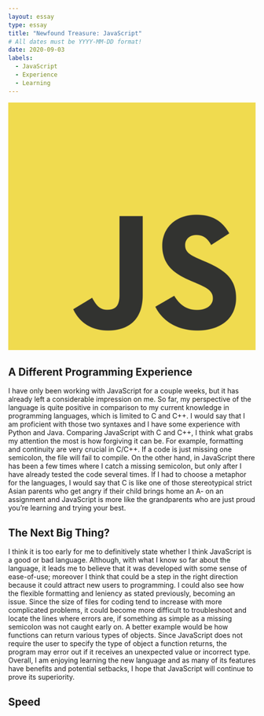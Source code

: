 ```yaml
---
layout: essay
type: essay
title: "Newfound Treasure: JavaScript"
# All dates must be YYYY-MM-DD format!
date: 2020-09-03
labels:
  - JavaScript
  - Experience
  - Learning
---
```


<img class="ui medium right floated image" src="../images/js.png">

## A Different Programming Experience
I have only been working with JavaScript for a couple weeks, but it has already left a considerable impression on me.  So far, my perspective of the language is quite positive in comparison to my current knowledge in programming languages, which is limited to C and C++.  I would say that I am proficient with those two syntaxes and I have some experience with Python and Java.  Comparing JavaScript with C and C++, I think what grabs my attention the most is how forgiving it can be.  For example, formatting and continuity are very crucial in C/C++.  If a code is just missing one semicolon, the file will fail to compile.  On the other hand, in JavaScript there has been a few times where I catch a missing semicolon, but only after I have already tested the code several times.  If I had to choose a metaphor for the languages, I would say that C is like one of those stereotypical strict Asian parents who get angry if their child brings home an A- on an assignment and JavaScript is more like the grandparents who are just proud you’re learning and trying your best.

## The Next Big Thing?
I think it is too early for me to definitively state whether I think JavaScript is a good or bad language.  Although, with what I know so far about the language, it leads me to believe that it was developed with some sense of ease-of-use; moreover I think that could be a step in the right direction because it could attract new users to programming.  I could also see how the flexible formatting and leniency as stated previously, becoming an issue.  Since the size of files for coding tend to increase with more complicated problems, it could become more difficult to troubleshoot and locate the lines where errors are, if something as simple as a missing semicolon was not caught early on.  A better example would be how functions can return various types of objects.  Since JavaScript does not require the user to specify the type of object a function returns, the program may error out if it receives an unexpected value or incorrect type.  Overall, I am enjoying learning the new language and as many of its features have benefits and potential setbacks, I hope that JavaScript will continue to prove its superiority.

## Speed
